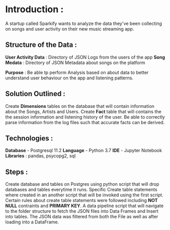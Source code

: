# Introduction :
A startup called Sparkify wants to analyze the data they've been collecting on songs and user activity on their new music streaming app.

## Structure of the Data :

**User Activity Data** : Directory of JSON Logs from the users of the app
**Song Medata** : Directory of JSON Metadata about songs on the platform

**Purpose** : Be able tp perform Analysis based on about data to better understand user behaviour on the app and listening patterns.

## Solution Outlined :
Create **Dimensions** tables on the database that will contain information about the Songs, Artists and Users.
Create **Fact** table that will contains the the session information and listening history of the user. 
Be able to correctly parse information from the log files such that accurate facts can be derived.

## Technologies :  
**Database** - Postgresql 11.2
**Language** - Python 3.7
**IDE** - Jupyter Notebook
**Libraries** : pandas, psycopg2, sql

## Steps :

Create database and tables on Postgres using python script that will drop databases and tables everytime it runs.
Specific Create table statements where created in an another script that will be invoked using the first script. Certain rules about create table statements were followed including **NOT NULL** contraints and **PRIMARY KEY**.
A data pipeline script that will navigate to the folder structure to fetch the JSON files into Data Frames and Insert into tables.
The JSON data was filtered from both the File as well as after loading into a DataFrame. 

